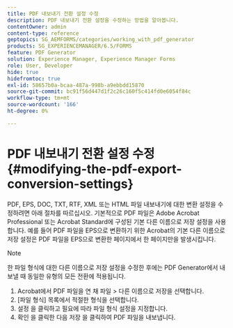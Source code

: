 ```yaml
---
title: PDF 내보내기 전환 설정 수정
description: PDF 내보내기 전환 설정을 수정하는 방법을 알아봅니다.
contentOwner: admin
content-type: reference
geptopics: SG_AEMFORMS/categories/working_with_pdf_generator
products: SG_EXPERIENCEMANAGER/6.5/FORMS
feature: PDF Generator
solution: Experience Manager, Experience Manager Forms
role: User, Developer
hide: true
hidefromtoc: true
exl-id: 58657b0a-bcaa-487a-998b-a9ebbdd15870
source-git-commit: bc91f56d447d1f2c26c160f5c414fd0e6054f84c
workflow-type: tm+mt
source-wordcount: '166'
ht-degree: 0%

---
```


# PDF 내보내기 전환 설정 수정 {#modifying-the-pdf-export-conversion-settings}

PDF, EPS, DOC, TXT, RTF, XML 또는 HTML 파일 내보내기에 대한 변환 설정을 수정하려면 아래 절차를 따르십시오. 기본적으로 PDF 파일은 Adobe Acrobat Professional 또는 Acrobat Standard에 구성된 기본 다른 이름으로 저장 설정을 사용합니다. 예를 들어 PDF 파일을 EPS으로 변환하기 위한 Acrobat의 기본 다른 이름으로 저장 설정은 PDF 파일을 EPS으로 변환한 페이지에서 한 페이지만을 발생시킵니다.

>[!NOTE]
>
>한 파일 형식에 대한 다른 이름으로 저장 설정을 수정한 후에는 PDF Generator에서 내보낼 때 동일한 유형의 모든 전환에 적용됩니다.

1. Acrobat에서 PDF 파일을 연 채 파일 > 다른 이름으로 저장을 선택합니다.
1. [파일 형식] 목록에서 적절한 형식을 선택합니다.
1. 설정 을 클릭하고 필요에 따라 파일 형식 설정을 지정합니다.
1. 확인 을 클릭한 다음 저장 을 클릭하여 PDF 파일을 내보냅니다.
